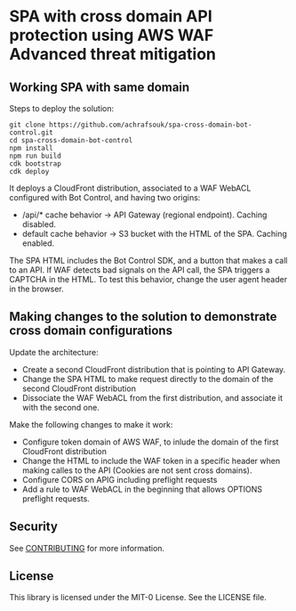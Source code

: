 # SPA with cross domain API protection using AWS WAF Advanced threat mitigation

## Working SPA with same domain

Steps to deploy the solution:

```
git clone https://github.com/achrafsouk/spa-cross-domain-bot-control.git
cd spa-cross-domain-bot-control
npm install
npm run build
cdk bootstrap
cdk deploy 
```

It deploys a CloudFront distribution, associated to a WAF WebACL configured with Bot Control, and having  two origins:
* /api/* cache behavior -> API Gateway (regional endpoint). Caching disabled.
* default cache behavior -> S3 bucket with the HTML of the SPA. Caching enabled.

The SPA HTML includes the Bot Control SDK, and a button that makes a call to an API. If WAF detects bad signals on the API call, the SPA triggers a CAPTCHA in the HTML. To test this behavior, change the user agent header in the browser.

## Making changes to the solution to demonstrate cross domain configurations

Update the architecture:
* Create a second CloudFront distribution that is pointing to API Gateway.
* Change the SPA HTML to make request directly to the domain of the second CloudFront distribution
* Dissociate the WAF WebACL from the first distribution, and associate it with the second one.

Make the following changes to make it work:
* Configure token domain of AWS WAF, to inlude the domain of the first CloudFront distribution
* Change the HTML to include the WAF token in a specific header when making calles to the API (Cookies are not sent cross domains).
* Configure CORS on APIG including preflight requests
* Add a rule to WAF WebACL in the beginning that allows OPTIONS preflight requests.


## Security

See [CONTRIBUTING](CONTRIBUTING.md#security-issue-notifications) for more information.

## License

This library is licensed under the MIT-0 License. See the LICENSE file.
